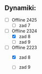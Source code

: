 ## Dynamiki:
- [ ] Offline 2425
    - [ ] zad 7

- [ ] Offline 2324
    - [x] zad 8
    - [ ] zad 9

- [ ] Offline 2223
    - [x] zad 8
    - [ ] zad 9

